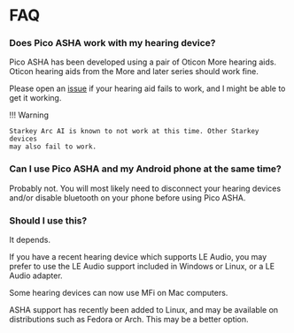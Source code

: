 # FAQ

### Does Pico ASHA work with my hearing device?

Pico ASHA has been developed using a pair of Oticon More hearing aids.
Oticon hearing aids from the More and later series should work fine.

Please open an [issue](https://github.com/shermp/Pico-ASHA/issues) if 
your hearing aid fails to work, and I might be able to get it working.

!!! Warning
    
    Starkey Arc AI is known to not work at this time. Other Starkey devices
    may also fail to work.

### Can I use Pico ASHA and my Android phone at the same time?

Probably not. You will most likely need to disconnect your hearing devices
and/or disable bluetooth on your phone before using Pico ASHA.

### Should I use this?

It depends.

If you have a recent hearing device which supports LE Audio, you may prefer 
to use the LE Audio support included in Windows or Linux, or a LE Audio adapter.

Some hearing devices can now use MFi on Mac computers.

ASHA support has recently been added to Linux, and may be available on 
distributions such as Fedora or Arch. This may be a better option.
